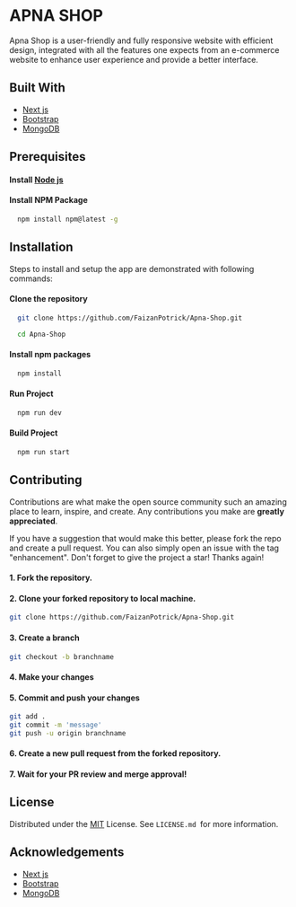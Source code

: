 
# APNA SHOP


Apna Shop is a user-friendly and fully responsive website with efficient design, 
integrated with all the features one expects from an e-commerce website to enhance 
user experience and provide a better interface.



## Built With


- [Next js](https://nextjs.org/)
- [Bootstrap](https://getbootstrap.com/)
- [MongoDB](https://www.mongodb.com/)



## Prerequisites

#### Install [Node js](https://nodejs.org/en/)
#### Install NPM Package
```bash
  npm install npm@latest -g
```


 ## Installation


Steps to install and setup the app are demonstrated with following commands:

#### Clone the repository
```bash
  git clone https://github.com/FaizanPotrick/Apna-Shop.git
```
```bash
  cd Apna-Shop
```
 
#### Install npm packages
```bash
  npm install
```

#### Run Project 
```bash
  npm run dev
```

#### Build Project 
```bash
  npm run start
```

## Contributing


Contributions are what make the open source community such an amazing place to learn, inspire, and create. Any contributions you make are **greatly appreciated**.

If you have a suggestion that would make this better, please fork the repo and create a pull request. You can also simply open an issue with the tag "enhancement".
Don't forget to give the project a star! Thanks again!

#### 1. Fork the repository.
#### 2. Clone your forked repository to local machine.
```bash
git clone https://github.com/FaizanPotrick/Apna-Shop.git
```
#### 3. Create a branch 
```bash
git checkout -b branchname
```
#### 4. Make your changes

#### 5. Commit and push your changes
```bash
git add . 
git commit -m 'message'
git push -u origin branchname
```
#### 6. Create a new pull request from the forked repository.

#### 7. Wait for your PR review and merge approval!

## License


Distributed under the [MIT](https://choosealicense.com/licenses/mit/) License. See `LICENSE.md `for more information.

## Acknowledgements


- [Next js](https://nextjs.org/)
- [Bootstrap](https://getbootstrap.com/)
- [MongoDB](https://www.mongodb.com/)
